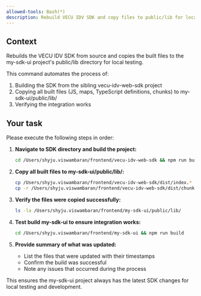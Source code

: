 ```yaml
---
allowed-tools: Bash(*)
description: Rebuild VECU IDV SDK and copy files to public/lib for local testing
---
```


## Context
Rebuilds the VECU IDV SDK from source and copies the built files to the my-sdk-ui project's public/lib directory for local testing.

This command automates the process of:
1. Building the SDK from the sibling vecu-idv-web-sdk project
2. Copying all built files (JS, maps, TypeScript definitions, chunks) to my-sdk-ui/public/lib/
3. Verifying the integration works

## Your task
Please execute the following steps in order:

1. **Navigate to SDK directory and build the project:**
   ```bash
   cd /Users/shyju.viswambaran/frontend/vecu-idv-web-sdk && npm run build
   ```

2. **Copy all built files to my-sdk-ui/public/lib/:**
   ```bash
   cp /Users/shyju.viswambaran/frontend/vecu-idv-web-sdk/dist/index.* /Users/shyju.viswambaran/frontend/my-sdk-ui/public/lib/
   cp -r /Users/shyju.viswambaran/frontend/vecu-idv-web-sdk/dist/chunks /Users/shyju.viswambaran/frontend/my-sdk-ui/public/lib/
   ```

3. **Verify the files were copied successfully:**
   ```bash
   ls -la /Users/shyju.viswambaran/frontend/my-sdk-ui/public/lib/
   ```

4. **Test build my-sdk-ui to ensure integration works:**
   ```bash
   cd /Users/shyju.viswambaran/frontend/my-sdk-ui && npm run build
   ```

5. **Provide summary of what was updated:**
   - List the files that were updated with their timestamps
   - Confirm the build was successful
   - Note any issues that occurred during the process

This ensures the my-sdk-ui project always has the latest SDK changes for local testing and development.